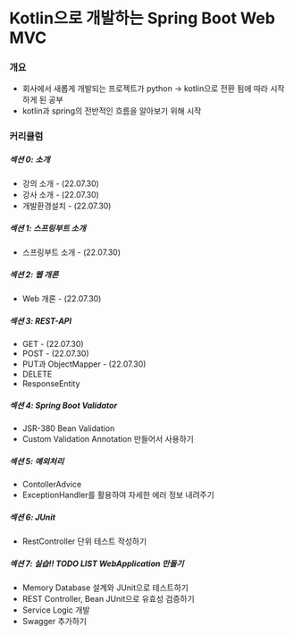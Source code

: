 # Kotlin으로 개발하는 Spring Boot Web MVC


### 개요
- 회사에서 새롭게 개발되는 프로젝트가 python -> kotlin으로 전환 됨에 따라 시작하게 된 공부
- kotlin과 spring의 전반적인 흐름을 알아보기 위해 시작


### 커리큘럼
##### 섹션 0: 소개
- 강의 소개 - (22.07.30)
- 강사 소개 - (22.07.30)
- 개발환경설치 - (22.07.30)

##### 섹션 1: 스프링부트 소개
- 스프링부트 소개 - (22.07.30)

##### 섹션 2: 웹 개론
- Web 개론 - (22.07.30)

##### 섹션 3: REST-API
- GET - (22.07.30)
- POST - (22.07.30)
- PUT과 ObjectMapper - (22.07.30)
- DELETE
- ResponseEntity

##### 섹션 4: Spring Boot Validator
- JSR-380 Bean Validation
- Custom Validation Annotation 만들어서 사용하기

##### 섹션 5: 예외처리
- ContollerAdvice
- ExceptionHandler를 활용하여 자세한 에러 정보 내려주기

##### 섹션 6: JUnit
- RestController 단위 테스트 작성하기

##### 섹션 7: 실습!! TODO LIST WebApplication 만들기
- Memory Database 설계와 JUnit으로 테스트하기
- REST Controller, Bean JUnit으로 유효성 검증하기
- Service Logic 개발
- Swagger 추가하기